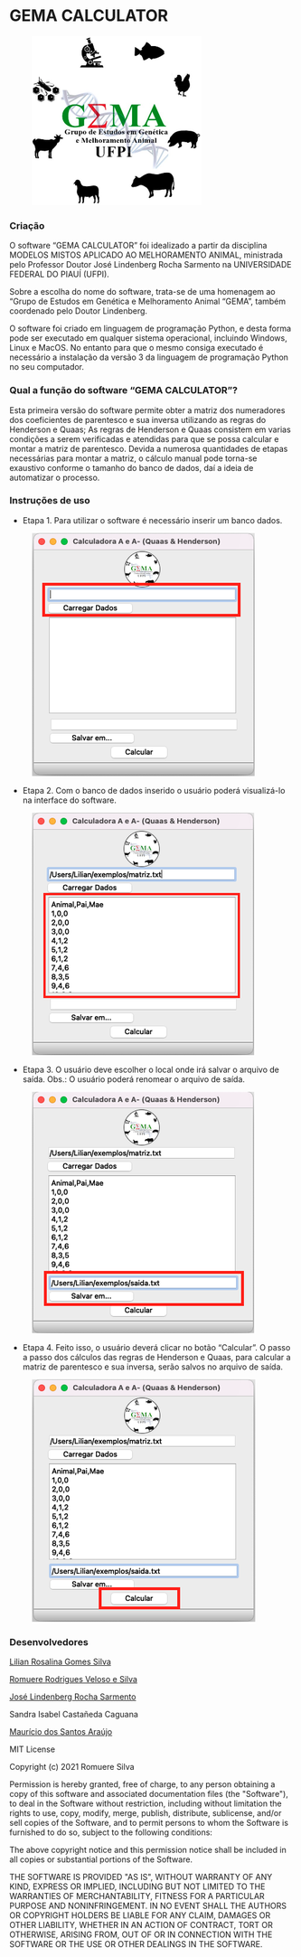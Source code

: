 # GEMA CALCULATOR

<figure>
<img src="gemaCalculator/logo.png" width="300" height="300" />
</figure>

### Criação

O software “GEMA CALCULATOR” foi idealizado a partir da disciplina MODELOS MISTOS APLICADO AO MELHORAMENTO ANIMAL, ministrada pelo Professor Doutor José Lindenberg Rocha Sarmento na UNIVERSIDADE FEDERAL DO PIAUÍ (UFPI).

Sobre a escolha do nome do software, trata-se de uma homenagem ao “Grupo de Estudos em Genética e Melhoramento Animal “GEMA”, também coordenado pelo Doutor Lindenberg.  

O software foi criado em linguagem de programação Python, e desta forma pode ser executado em qualquer sistema operacional, incluindo Windows, Linux e MacOS. No entanto para que o mesmo consiga executado é necessário a instalação da versão 3 da  linguagem de programação Python no seu computador.

### Qual a função do  software “GEMA CALCULATOR”?

Esta primeira versão do software permite obter a matriz dos numeradores dos coeficientes de parentesco e sua inversa utilizando as regras do Henderson e Quaas;
As regras de Henderson e Quaas consistem em varias condições a serem verificadas e atendidas para que se possa calcular e montar a matriz de parentesco. Devida a numerosa quantidades de etapas necessárias para montar a matriz, o cálculo manual pode torna-se exaustivo conforme o tamanho do banco de dados, daí a ideia de automatizar o processo. 

### Instruções de uso

- Etapa 1. Para utilizar o software é necessário inserir um banco dados.

<figure>
<img src="gemaCalculator/1.png"/>
</figure>

- Etapa 2. Com o banco de dados inserido o usuário poderá visualizá-lo na interface do software.

<figure>
<img src="gemaCalculator/2.png"/>
</figure>

- Etapa 3. O usuário deve escolher o local onde irá salvar o arquivo de saída. Obs.: O usuário poderá renomear o arquivo de saída.

<figure>
<img src="gemaCalculator/3.png"/>
</figure>

- Etapa 4. Feito isso, o usuário deverá clicar no botão “Calcular”. O passo a passo dos cálculos das regras de Henderson e Quaas, para calcular a matriz de parentesco e sua inversa, serão salvos no arquivo de saída.

<figure>
<img src="gemaCalculator/4.png"/>
</figure>


### Desenvolvedores

[Lilian Rosalina Gomes Silva](http://lattes.cnpq.br/5441457629307443)

[Romuere Rodrigues Veloso e Silva](http://lattes.cnpq.br/3734588405818556)

[José Lindenberg Rocha Sarmento](http://lattes.cnpq.br/1991742176699922)

Sandra Isabel Castañeda Caguana 

[Maurício dos Santos Araújo](http://lattes.cnpq.br/4799904442791081)


MIT License

Copyright (c) 2021 Romuere Silva

Permission is hereby granted, free of charge, to any person obtaining a copy
of this software and associated documentation files (the "Software"), to deal
in the Software without restriction, including without limitation the rights
to use, copy, modify, merge, publish, distribute, sublicense, and/or sell
copies of the Software, and to permit persons to whom the Software is
furnished to do so, subject to the following conditions:

The above copyright notice and this permission notice shall be included in all
copies or substantial portions of the Software.

THE SOFTWARE IS PROVIDED "AS IS", WITHOUT WARRANTY OF ANY KIND, EXPRESS OR
IMPLIED, INCLUDING BUT NOT LIMITED TO THE WARRANTIES OF MERCHANTABILITY,
FITNESS FOR A PARTICULAR PURPOSE AND NONINFRINGEMENT. IN NO EVENT SHALL THE
AUTHORS OR COPYRIGHT HOLDERS BE LIABLE FOR ANY CLAIM, DAMAGES OR OTHER
LIABILITY, WHETHER IN AN ACTION OF CONTRACT, TORT OR OTHERWISE, ARISING FROM,
OUT OF OR IN CONNECTION WITH THE SOFTWARE OR THE USE OR OTHER DEALINGS IN THE
SOFTWARE.


